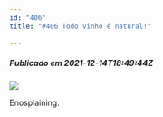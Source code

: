 ```yaml
---
id: "406"
title: "#406 Todo vinho é natural!"

---
```

##### Publicado em 2021-12-14T18:49:44Z

![](https://bebiodicionario-com.s3.amazonaws.com/media/posts/202112/267280079_1544381735946165_5869296588521390643_n_17940900247701854.jpg)

Enosplaining.